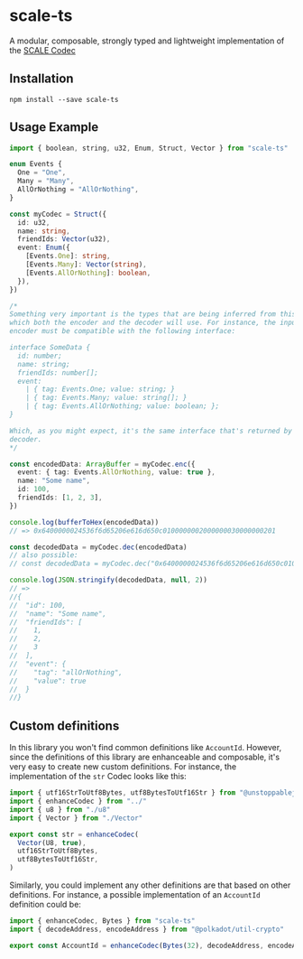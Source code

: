 # scale-ts

A modular, composable, strongly typed and lightweight implementation of the [SCALE Codec](https://docs.substrate.io/v3/advanced/scale-codec/)

## Installation

    npm install --save scale-ts

## Usage Example

```ts
import { boolean, string, u32, Enum, Struct, Vector } from "scale-ts"

enum Events {
  One = "One",
  Many = "Many",
  AllOrNothing = "AllOrNothing",
}

const myCodec = Struct({
  id: u32,
  name: string,
  friendIds: Vector(u32),
  event: Enum({
    [Events.One]: string,
    [Events.Many]: Vector(string),
    [Events.AllOrNothing]: boolean,
  }),
})

/*
Something very important is the types that are being inferred from this definition,
which both the encoder and the decoder will use. For instance, the input of the
encoder must be compatible with the following interface:

interface SomeData {
  id: number;
  name: string;
  friendIds: number[];
  event:
    | { tag: Events.One; value: string; }
    | { tag: Events.Many; value: string[]; }
    | { tag: Events.AllOrNothing; value: boolean; };
}

Which, as you might expect, it's the same interface that's returned by the
decoder.
*/

const encodedData: ArrayBuffer = myCodec.enc({
  event: { tag: Events.AllOrNothing, value: true },
  name: "Some name",
  id: 100,
  friendIds: [1, 2, 3],
})

console.log(bufferToHex(encodedData))
// => 0x6400000024536f6d65206e616d650c0100000002000000030000000201

const decodedData = myCodec.dec(encodedData)
// also possible:
// const decodedData = myCodec.dec("0x6400000024536f6d65206e616d650c0100000002000000030000000201")

console.log(JSON.stringify(decodedData, null, 2))
// =>
//{
//  "id": 100,
//  "name": "Some name",
//  "friendIds": [
//    1,
//    2,
//    3
//  ],
//  "event": {
//    "tag": "allOrNothing",
//    "value": true
//  }
//}
```

## Custom definitions

In this library you won't find common definitions like `AccountId`. However,
since the definitions of this library are enhanceable and composable, it's
very easy to create new custom definitions. For instance, the implementation of
the `str` Codec looks like this:

```ts
import { utf16StrToUtf8Bytes, utf8BytesToUtf16Str } from "@unstoppablejs/utils"
import { enhanceCodec } from "../"
import { u8 } from "./u8"
import { Vector } from "./Vector"

export const str = enhanceCodec(
  Vector(U8, true),
  utf16StrToUtf8Bytes,
  utf8BytesToUtf16Str,
)
```

Similarly, you could implement any other definitions are that based on other
definitions. For instance, a possible implementation of an `AccountId`
definition could be:

```ts
import { enhanceCodec, Bytes } from "scale-ts"
import { decodeAddress, encodeAddress } from "@polkadot/util-crypto"

export const AccountId = enhanceCodec(Bytes(32), decodeAddress, encodeAddress)
```
